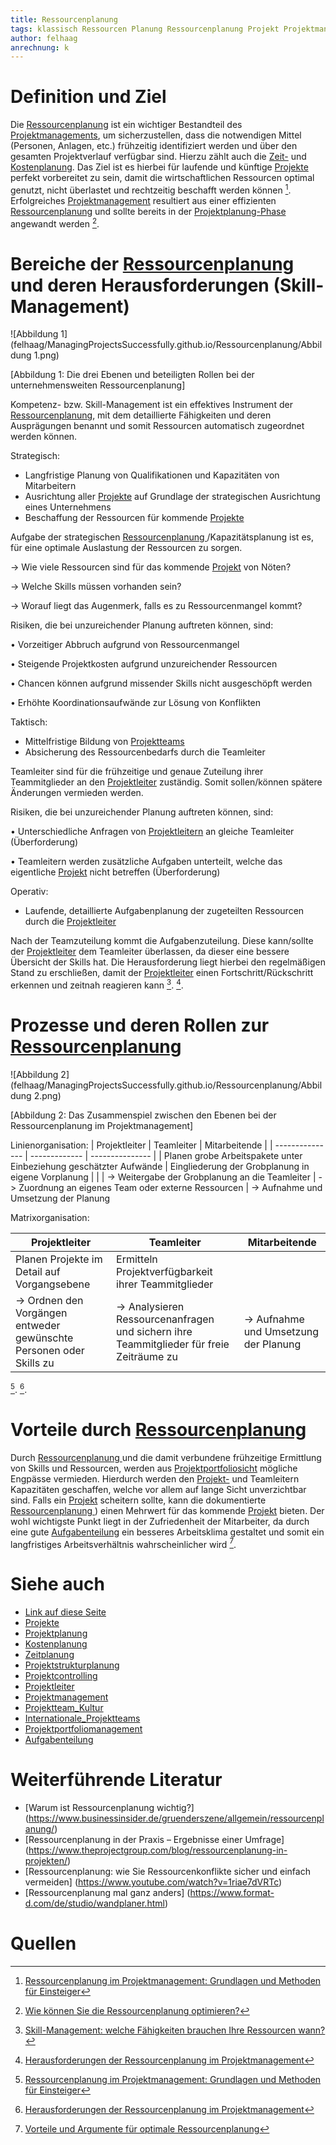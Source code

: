 ```yaml
---
title: Ressourcenplanung
tags: klassisch Ressourcen Planung Ressourcenplanung Projekt Projektmanagement 
author: felhaag
anrechnung: k
---
```



# Definition und Ziel

Die [Ressourcenplanung](Ressourcenplanung.md) ist ein wichtiger Bestandteil des [Projektmanagements](Projektmanagement.md), um sicherzustellen, dass die notwendigen Mittel (Personen, Anlagen, etc.) frühzeitig identifiziert werden und über den gesamten Projektverlauf verfügbar sind. Hierzu zählt auch die [Zeit-](Zeitplanung.md) und [Kostenplanung](Kostenplanung.md).
Das Ziel ist es hierbei für laufende und künftige [Projekte](Projekt.md) perfekt vorbereitet zu sein, damit die wirtschaftlichen Ressourcen optimal genutzt, nicht überlastet und rechtzeitig beschafft werden können [^1]. 
Erfolgreiches [Projektmanagement](Projektmanagement.md) resultiert aus einer effizienten [Ressourcenplanung](Ressourcenplanung.md) und sollte bereits in der [Projektplanung-Phase](Projektstrukturplan.md) angewandt werden [^5].

# Bereiche der [Ressourcenplanung](Ressourcenplanung.md) und deren Herausforderungen (Skill-Management)

![Abbildung 1](felhaag/ManagingProjectsSuccessfully.github.io/Ressourcenplanung/Abbildung 1.png)

[Abbildung 1: Die drei Ebenen und beteiligten Rollen bei der unternehmensweiten Ressourcenplanung]

Kompetenz- bzw. Skill-Management ist ein effektives Instrument der [Ressourcenplanung](Ressourcenplanung.md), mit dem detaillierte Fähigkeiten und deren Ausprägungen benannt und somit Ressourcen automatisch zugeordnet werden können. 

Strategisch: 

- Langfristige Planung von Qualifikationen und Kapazitäten von Mitarbeitern
- Ausrichtung aller [Projekte](Projekt.md) auf Grundlage der strategischen Ausrichtung eines 
  Unternehmens
-	Beschaffung der Ressourcen für kommende [Projekte](Projekt.md)

Aufgabe der strategischen [Ressourcenplanung ](Ressourcenplanung.md)/Kapazitätsplanung ist es, für eine optimale Auslastung der Ressourcen zu sorgen. 

-> Wie viele Ressourcen sind für das kommende [Projekt](Projekt.md) von Nöten? 

-> Welche Skills müssen vorhanden sein?

-> Worauf liegt das Augenmerk, falls es zu Ressourcenmangel kommt?

Risiken, die bei unzureichender Planung auftreten können, sind:

•	Vorzeitiger Abbruch aufgrund von Ressourcenmangel 

•	Steigende Projektkosten aufgrund unzureichender Ressourcen

•	Chancen können aufgrund missender Skills nicht ausgeschöpft werden

•	Erhöhte Koordinationsaufwände zur Lösung von Konflikten

Taktisch:

-	Mittelfristige Bildung von [Projektteams](Internationale_Projektteams.md)
-	Absicherung des Ressourcenbedarfs durch die Teamleiter

Teamleiter sind für die frühzeitige und genaue Zuteilung ihrer Teammitglieder an den [Projektleiter](Projektleiter.md) zuständig. Somit sollen/können spätere Änderungen vermieden werden. 

Risiken, die bei unzureichender Planung auftreten können, sind:

•	Unterschiedliche Anfragen von [Projektleitern](Projektleiter.md) an gleiche Teamleiter (Überforderung)

•	Teamleitern werden zusätzliche Aufgaben unterteilt, welche das eigentliche [Projekt](Projekt.md) nicht betreffen (Überforderung)

Operativ: 

-	Laufende, detaillierte Aufgabenplanung der zugeteilten Ressourcen durch die [Projektleiter](Projektleiter.md)

Nach der Teamzuteilung kommt die Aufgabenzuteilung. Diese kann/sollte der [Projektleiter](Projektleiter.md) dem Teamleiter überlassen, da dieser eine bessere Übersicht der Skills hat.  Die Herausforderung liegt hierbei den regelmäßigen Stand zu erschließen, damit der [Projektleiter](Projektleiter.md) einen Fortschritt/Rückschritt erkennen und zeitnah reagieren kann [^2]. [^3]. 

# Prozesse und deren Rollen zur [Ressourcenplanung](Ressourcenplanung.md)

![Abbildung 2](felhaag/ManagingProjectsSuccessfully.github.io/Ressourcenplanung/Abbildung 2.png)

[Abbildung 2: Das Zusammenspiel zwischen den Ebenen bei der Ressourcenplanung im Projektmanagement] 

Linienorganisation: 
|  Projektleiter  |  Teamleiter   |  Mitarbeitende  |
| --------------- | ------------- | --------------- |
| Planen grobe Arbeitspakete unter Einbeziehung geschätzter Aufwände    | Eingliederung der Grobplanung in eigene Vorplanung  |               |
| -> Weitergabe der Grobplanung an die Teamleiter    | -> Zuordnung an eigenes Team oder externe Ressourcen  | -> Aufnahme und Umsetzung der Planung

Matrixorganisation:

|  Projektleiter  |  Teamleiter   |  Mitarbeitende  |
| --------------- | ------------- | --------------- |
| Planen Projekte im Detail auf Vorgangsebene   | Ermitteln Projektverfügbarkeit ihrer Teammitglieder  |             |
| -> Ordnen den Vorgängen entweder gewünschte Personen oder Skills zu   | -> Analysieren Ressourcenanfragen und sichern ihre Teammitglieder für freie Zeiträume zu | -> Aufnahme und Umsetzung der Planung                

[^1]. [^3].

# Vorteile durch [Ressourcenplanung](Ressourcenplanung.md)

Durch [Ressourcenplanung ](Ressourcenplanung.md) und die damit verbundene frühzeitige Ermittlung von Skills und Ressourcen, werden aus [Projektportfoliosicht](Projektportfoliomanagement.md) mögliche Engpässe vermieden. Hierdurch werden den [Projekt-](Projektleiter.md) und Teamleitern Kapazitäten geschaffen, welche vor allem auf lange Sicht unverzichtbar sind. Falls ein [Projekt](Projekt.md) scheitern sollte, kann die dokumentierte [Ressourcenplanung ](Ressourcenplanung.md)) einen Mehrwert für das kommende [Projekt](Projekt.md) bieten. Der wohl wichtigste Punkt liegt in der Zufriedenheit der Mitarbeiter, da durch eine gute [Aufgabenteilung](Aufgabenteilung.md) ein besseres Arbeitsklima gestaltet und somit ein langfristiges Arbeitsverhältnis wahrscheinlicher wird [^4].

# Siehe auch

* [Link auf diese Seite](Ressourcenplanung.md)
* [Projekte](Projekt.md)
* [Projektplanung](Projektplanung.md)
* [Kostenplanung](Kostenplanung.md)
* [Zeitplanung](Zeitplanung.md)
* [Projektstrukturplanung](Projektstrukturplan.md)
* [Projektcontrolling](Projektcontrolling.md)
* [Projektleiter](Projektleiter.md)
* [Projektmanagement](Projektmanagement.md)
* [Projektteam_Kultur](Projektteam_Kultur.md)
* [Internationale_Projektteams](Internationale_Projektteams.md)
* [Projektportfoliomanagement](Projektportfoliomanagement.md)
* [Aufgabenteilung](Aufgabenteilung.md)

# Weiterführende Literatur

* [Warum ist Ressourcenplanung wichtig?] (https://www.businessinsider.de/gruenderszene/allgemein/ressourcenplanung/)
* [Ressourcenplanung in der Praxis – Ergebnisse einer Umfrage] (https://www.theprojectgroup.com/blog/ressourcenplanung-in-projekten/)
* [Ressourcenplanung: wie Sie Ressourcenkonflikte sicher und einfach vermeiden] (https://www.youtube.com/watch?v=1riae7dVRTc)
* [Ressourcenplanung mal ganz anders] (https://www.format-d.com/de/studio/wandplaner.html)

# Quellen

[^1]: [Ressourcenplanung im Projektmanagement: Grundlagen und Methoden für Einsteiger](https://www.theprojectgroup.com/blog/ressourcenplanung-im-projektmanagement/#Kapitel4)

[^2]: [Skill-Management: welche Fähigkeiten brauchen Ihre Ressourcen wann?](https://www.theprojectgroup.com/blog/skill-management/)

[^3]: [Herausforderungen der Ressourcenplanung im Projektmanagement](hhttps://www.theprojectgroup.com/blog/herausforderungen-der-ressourcenplanung/)

[^4]: [Vorteile und Argumente für optimale Ressourcenplanung](https://www.projektassistenz-blog.de/vorteile-und-argumente-fuer-optimale-ressourcenplanung/?cn-reloaded=1)

[^5]: [Wie können Sie die Ressourcenplanung optimieren?](https://www.appvizer.de/magazin/organisation-planung/projektmanagement/ressourcenplanung)

[^6]: [Ressourcenmanagement](https://de.wikipedia.org/wiki/Ressourcenmanagement)

[^7]: [Prozesse zur Ressourcenplanung](https://www.theprojectgroup.com/blog/prozesse-zur-ressourcenplanung/)

